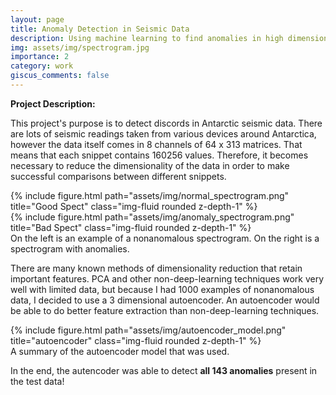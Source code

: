 ```yaml
---
layout: page
title: Anomaly Detection in Seismic Data
description: Using machine learning to find anomalies in high dimensional data.
img: assets/img/spectrogram.jpg
importance: 2
category: work
giscus_comments: false
---
```


**Project Description:**

This project's purpose is to detect discords in Antarctic seismic data. There are lots of seismic readings taken from various devices around Antarctica, however the data itself comes in 8 channels of 64 x 313 matrices. That means that each snippet contains 160256 values. Therefore, it becomes necessary to reduce the dimensionality of the data in order to make successful comparisons between different snippets. 

<div class="row justify-content-sm-center">
    <div class="col-sm-6 mt-3 mt-md-0">
        {% include figure.html path="assets/img/normal_spectrogram.png" title="Good Spect" class="img-fluid rounded z-depth-1" %}
    </div>
    <div class="col-sm-6 mt-3 mt-md-0">
        {% include figure.html path="assets/img/anomaly_spectrogram.png" title="Bad Spect" class="img-fluid rounded z-depth-1" %}
    </div>
</div>
<div class="caption">
    On the left is an example of a nonanomalous spectrogram. On the right is a spectrogram with anomalies.
</div>

There are many known methods of dimensionality reduction that retain important features. PCA and other non-deep-learning techniques work very well with limited data, but because I had 1000 examples of nonanomalous data, I decided to use a 3 dimensional autoencoder. An autoencoder would be able to do better feature extraction than non-deep-learning techniques. 

<div class="row">
    <div class="col-sm text-center">
        {% include figure.html path="assets/img/autoencoder_model.png" title="autoencoder" class="img-fluid rounded z-depth-1" %}
    </div>
</div>
<div class="caption">
    A summary of the autoencoder model that was used. 
</div>

In the end, the autencoder was able to detect **all 143 anomalies** present in the test data!
